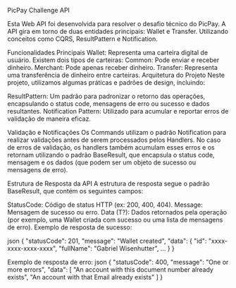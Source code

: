 PicPay Challenge API

Esta Web API foi desenvolvida para resolver o desafio técnico do PicPay. A API gira em torno de duas entidades principais: Wallet e Transfer. Utilizando conceitos como CQRS, ResultPattern e Notification.

Funcionalidades Principais
Wallet: Representa uma carteira digital de usuário. Existem dois tipos de carteiras:
Common: Pode enviar e receber dinheiro.
Merchant: Pode apenas receber dinheiro.
Transfer: Representa uma transferência de dinheiro entre carteiras.
Arquitetura do Projeto
Neste projeto, utilizamos algumas práticas e padrões de design, incluindo:

ResultPattern: Um padrão para padronizar o retorno das operações, encapsulando o status code, mensagens de erro ou sucesso e dados resultantes.
Notification Pattern: Utilizado para acumular e reportar erros de validação de maneira eficaz.

Validação e Notificações
Os Commands utilizam o padrão Notification para realizar validações antes de serem processados pelos Handlers. No caso de erros de validação, os handlers também acumulam esses erros e os retornam utilizando o padrão BaseResult, que encapsula o status code, mensagem e os dados (que podem ser um objeto de sucesso ou mensagens de erro).

Estrutura de Resposta da API
A estrutura de resposta segue o padrão BaseResult, que contém os seguintes campos:

StatusCode: Código de status HTTP (ex: 200, 400, 404).
Message: Mensagem de sucesso ou erro.
Data (T?): Dados retornados pela operação (por exemplo, uma Wallet criada com sucesso ou uma lista de mensagens de erro).
Exemplo de resposta de sucesso:

json
{
  "statusCode": 201,
  "message": "Wallet created",
  "data": {
    "id": "xxxx-xxxx-xxxx-xxxx",
    "fullName": "Gabriel Wisenhutter",
    ...
  }
}

Exemplo de resposta de erro:
json
{
  "statusCode": 400,
  "message": "One or more errors",
  "data": [
    "An account with this document number already exists",
    "An account with that Email already exists"
  ]
}
